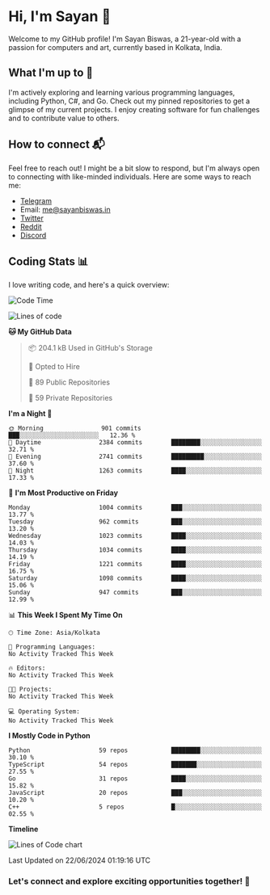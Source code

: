 # Hi, I'm Sayan 👋

Welcome to my GitHub profile! I'm Sayan Biswas, a 21-year-old with a passion for computers and art, currently based in Kolkata, India.

## What I'm up to 🚀

I'm actively exploring and learning various programming languages, including Python, C#, and Go. Check out my pinned repositories to get a glimpse of my current projects. I enjoy creating software for fun challenges and to contribute value to others.

## How to connect 📬

Feel free to reach out! I might be a bit slow to respond, but I'm always open to connecting with like-minded individuals. Here are some ways to reach me:

- [Telegram](https://t.me/dank_as_fuck)
- Email: [me@sayanbiswas.in](mailto:me@sayanbiswas.in)
- [Twitter](https://twitter.com/TheDankDel)
- [Reddit](https://www.reddit.com/user/dank_as_fuck_/)
- [Discord](https://discordapp.com/users/506536929152466945)

## Coding Stats 📊

I love writing code, and here's a quick overview:

<!--START_SECTION:waka-->
![Code Time](http://img.shields.io/badge/Code%20Time-1%2C625%20hrs%2037%20mins-blue)

![Lines of code](https://img.shields.io/badge/From%20Hello%20World%20I%27ve%20Written-5.7%20million%20lines%20of%20code-blue)

**🐱 My GitHub Data** 

> 📦 204.1 kB Used in GitHub's Storage 
 > 
> 💼 Opted to Hire
 > 
> 📜 89 Public Repositories 
 > 
> 🔑 59 Private Repositories 
 > 
**I'm a Night 🦉** 

```text
🌞 Morning                901 commits         ███░░░░░░░░░░░░░░░░░░░░░░   12.36 % 
🌆 Daytime                2384 commits        ████████░░░░░░░░░░░░░░░░░   32.71 % 
🌃 Evening                2741 commits        █████████░░░░░░░░░░░░░░░░   37.60 % 
🌙 Night                  1263 commits        ████░░░░░░░░░░░░░░░░░░░░░   17.33 % 
```
📅 **I'm Most Productive on Friday** 

```text
Monday                   1004 commits        ███░░░░░░░░░░░░░░░░░░░░░░   13.77 % 
Tuesday                  962 commits         ███░░░░░░░░░░░░░░░░░░░░░░   13.20 % 
Wednesday                1023 commits        ████░░░░░░░░░░░░░░░░░░░░░   14.03 % 
Thursday                 1034 commits        ████░░░░░░░░░░░░░░░░░░░░░   14.19 % 
Friday                   1221 commits        ████░░░░░░░░░░░░░░░░░░░░░   16.75 % 
Saturday                 1098 commits        ████░░░░░░░░░░░░░░░░░░░░░   15.06 % 
Sunday                   947 commits         ███░░░░░░░░░░░░░░░░░░░░░░   12.99 % 
```


📊 **This Week I Spent My Time On** 

```text
🕑︎ Time Zone: Asia/Kolkata

💬 Programming Languages: 
No Activity Tracked This Week

🔥 Editors: 
No Activity Tracked This Week

🐱‍💻 Projects: 
No Activity Tracked This Week

💻 Operating System: 
No Activity Tracked This Week
```

**I Mostly Code in Python** 

```text
Python                   59 repos            ████████░░░░░░░░░░░░░░░░░   30.10 % 
TypeScript               54 repos            ███████░░░░░░░░░░░░░░░░░░   27.55 % 
Go                       31 repos            ████░░░░░░░░░░░░░░░░░░░░░   15.82 % 
JavaScript               20 repos            ███░░░░░░░░░░░░░░░░░░░░░░   10.20 % 
C++                      5 repos             █░░░░░░░░░░░░░░░░░░░░░░░░   02.55 % 
```



**Timeline**

![Lines of Code chart](https://raw.githubusercontent.com/Dank-del/Dank-del/main/assets/bar_graph.png)


 Last Updated on 22/06/2024 01:19:16 UTC
<!--END_SECTION:waka-->

### Let's connect and explore exciting opportunities together! 🚀
